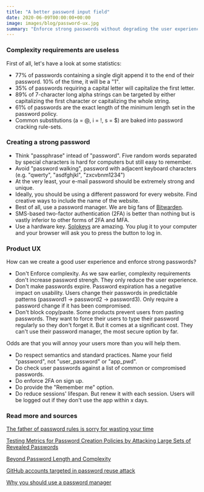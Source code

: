 ```yaml
---
title: "A better password input field"
date: 2020-06-09T00:00:00+00:00
image: images/blog/password-ux.jpg
summary: "Enforce strong passwords without degrading the user experience."
---
```


### Complexity requirements are useless

First of all, let's have a look at some statistics:

- 77% of passwords containing a single digit append it to the end of their password. 10% of the time, it will be a "1".
- 35% of passwords requiring a capital letter will capitalize the first letter.
- 89% of 7-character long alpha strings can be targeted by either capitalizing the first character or capitalizing the whole string.
- 61% of passwords are the exact length of the minimum length set in the password policy.
- Common substitutions (a = @, i = !, s = \$) are baked into password cracking rule-sets.

### Creating a strong password

- Think "passphrase" intead of "password". Five random words separated by special characters is hard for computers but still easy to remember.
- Avoid "password walking", password with adjacent keyboard characters (e.g. "qwerty", "asdfghjkl", "zxcvbnm1234")
- At the very least, your e-mail password should be extremely strong and unique.
- Ideally, you should be using a different password for every website. Find creative ways to include the name of the website.
- Best of all, use a password manager. We are big fans of [Bitwarden](https://bitwarden.com/).
- SMS-based two-factor authentication (2FA) is better than nothing but is vastly inferior to other forms of 2FA and MFA.
- Use a hardware key. [Solokeys](https://solokeys.com) are amazing. You plug it to your computer and your browser will ask you to press the button to log in.

### Product UX

How can we create a good user experience and enforce strong passwords?

- Don't Enforce complexity. As we saw earlier, complexity requirements don't increase password strengh. They only reduce the user experience.
- Don't make passwords expire. Password expiration has a negative impact on usability. Users change their passwords in predictable patterns (password1 -> password2 -> password3). Only require a password change if it has been compromised.
- Don't block copy/paste. Some products prevent users from pasting passwords. They want to force their users to type their password regularly so they don't forget it. But it comes at a significant cost. They can't use their password manager, the most secure option by far.

Odds are that you will annoy your users more than you will help them.

- Do respect semantics and standard practices. Name your field "password", not "user_password" or "app_pwd".
- Do check user passwords against a list of common or compromised passwords.
- Do enforce 2FA on sign up.
- Do provide the "Remember me" option.
- Do reduce sessions' lifespan. But renew it with each session. Users will be logged out if they don't use the app within x days.

### Read more and sources

[The father of password rules is sorry for wasting your time](https://specopssoft.com/blog/father-password-rules-sorry-wasting-time/)

[Testing Metrics for Password Creation Policies by Attacking Large Sets of Revealed Passwords](http://www.cs.umd.edu/~jkatz/security/downloads/passwords_revealed-weir.pdf)

[Beyond Password Length and Complexity](https://resources.infosecinstitute.com/beyond-password-length-complexity/)

[GitHub accounts targeted in password reuse attack](https://techcrunch.com/2016/06/16/github-accounts-targeted-in-password-reuse-attack/)

[Why you should use a password manager](https://nakedsecurity.sophos.com/2016/07/19/why-you-should-use-a-password-manager/)
